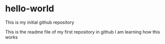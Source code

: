 # hello-world
This is my initial github repository

This is the readme file of my first repository in github
I am learning how this works
